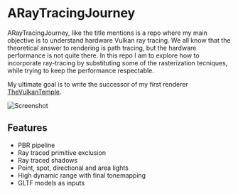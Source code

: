 # ARayTracingJourney

ARayTracingJourney, like the title mentions is a repo where my main objective is to understand hardware Vulkan ray tracing. We all know that the theoretical answer to rendering is path tracing, but the hardware performance is not quite there. In this repo I am to explore how to incorporate ray-tracing by substituting some of the rasterization tecniques, while trying to keep the performance respectable.

My ultimate goal is to write the successor of my first renderer [TheVulkanTemple](https://github.com/EdoardoLuciani/TheVulkanTemple).

![Screenshot](docs/screenshot1.png)

## Features
- PBR pipeline
- Ray traced primitive exclusion
- Ray traced shadows
- Point, spot, directional and area lights
- High dynamic range with final tonemapping
- GLTF models as inputs


